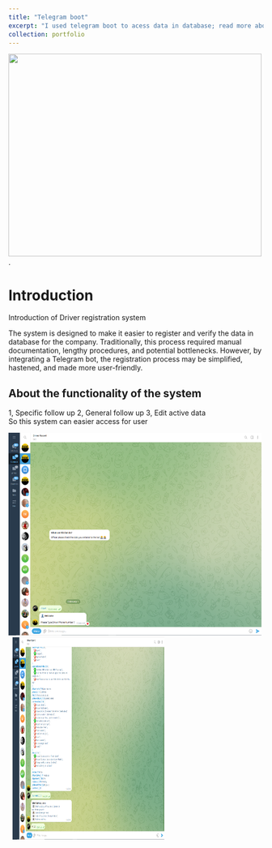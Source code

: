 ```yaml
---
title: "Telegram boot"
excerpt: "I used telegram boot to acess data in database; read more about it here."
collection: portfolio
---
```

<img src="https://github.com/Debsh/doddy.github.io/blob/fbbc33cb94fb3901661d8bf3c043f5f94c221004/images/Untitled%20design.png"  width="500" height="400" >.




# Introduction

Introduction of Driver registration system

The system is designed to make it easier to register and verify the data in database for the company.
Traditionally, this process required manual documentation, lengthy procedures, and potential bottlenecks. 
However, by integrating a Telegram bot, the registration process may be simplified, hastened, and made more user-friendly.

## About the functionality of the system
1, Specific follow up 
2, General follow up 
3, Edit active data  
So this system can easier access for user 

<img src="https://github.com/Debsh/doddy/blob/ab355ad96094b6867e5ab0f7c0521d1f0d474b78/images/2.3..png"  width="500" height="400" > &nbsp;
<img src="https://github.com/Debsh/doddy/blob/ab355ad96094b6867e5ab0f7c0521d1f0d474b78/images/2.7.png"  width="300" height="400">

